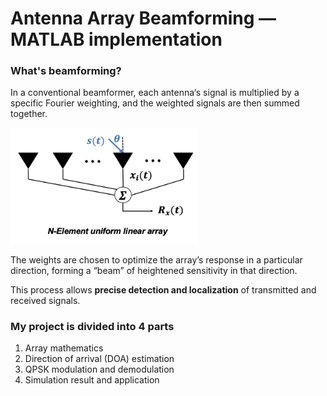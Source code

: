 # Antenna Array Beamforming — MATLAB implementation


### What's beamforming?
In a conventional beamformer, each antenna‘s signal is multiplied by a specific Fourier weighting, and the weighted signals are then summed together. 


<img src="beamforming scheme.png" width="300"/>

The weights are chosen to optimize the array’s response in a particular direction, forming a “beam” of heightened sensitivity in that direction. 

This process allows **precise detection and localization** of transmitted and received signals.


### My project is divided into 4 parts

1. Array mathematics
2. Direction of arrival (DOA) estimation
3. QPSK modulation and demodulation
4. Simulation result and application
